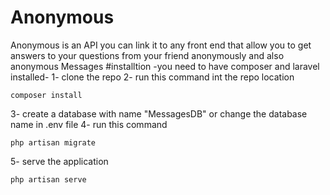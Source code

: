 # Anonymous
Anonymous is an API you can link it to any front end 
that allow you to get answers to your questions from your friend anonymously and also anonymous Messages
#installtion
-you need to have composer and laravel installed-
1- clone the repo
2- run this command int the repo location
```
composer install
```
3- create a database with name "MessagesDB" or change the database name in .env file
4- run this command
```
php artisan migrate
```
5- serve the application 
```
php artisan serve
```
